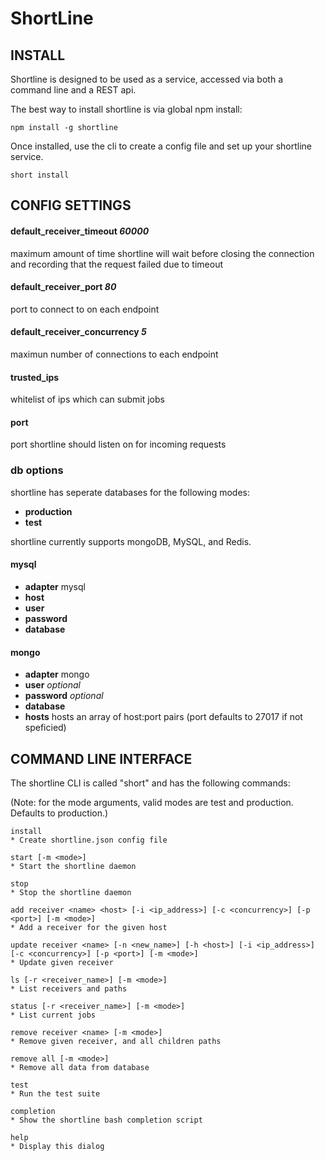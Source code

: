 # ShortLine

## INSTALL

Shortline is designed to be used as a service, accessed via both a command line and a REST api.

The best way to install shortline is via global npm install:

    npm install -g shortline

Once installed, use the cli to create a config file and set up your shortline service.

    short install

## CONFIG  SETTINGS
    
####  default\_receiver\_timeout _60000_
maximum amount of time shortline will wait before closing the connection
and recording that the request failed due to timeout
    
#### default\_receiver\_port _80_
port to connect to on each endpoint
    
#### default\_receiver\_concurrency _5_
maximun number of connections to each endpoint
    
#### trusted_ips
whitelist of ips which can submit jobs
    
#### port
port shortline should listen on for incoming requests
    
### db options
shortline has seperate databases for the following modes:

- **production**
- **test**

shortline currently supports mongoDB, MySQL, and Redis.
    
#### mysql
- **adapter** mysql
- **host**
- **user**
- **password**
- **database**
    
#### mongo
- **adapter** mongo
- **user** _optional_
- **password** _optional_
- **database**
- **hosts** hosts an array of host:port pairs (port defaults to 27017 if not speficied)

## COMMAND LINE INTERFACE

The shortline CLI is called "short" and has the following commands:

(Note: for the mode arguments, valid modes are test and production. Defaults to production.)

```
install
* Create shortline.json config file

start [-m <mode>]
* Start the shortline daemon

stop
* Stop the shortline daemon

add receiver <name> <host> [-i <ip_address>] [-c <concurrency>] [-p <port>] [-m <mode>]
* Add a receiver for the given host

update receiver <name> [-n <new_name>] [-h <host>] [-i <ip_address>] [-c <concurrency>] [-p <port>] [-m <mode>]
* Update given receiver

ls [-r <receiver_name>] [-m <mode>]
* List receivers and paths

status [-r <receiver_name>] [-m <mode>]
* List current jobs

remove receiver <name> [-m <mode>]
* Remove given receiver, and all children paths

remove all [-m <mode>]
* Remove all data from database

test
* Run the test suite 

completion
* Show the shortline bash completion script

help
* Display this dialog
```

